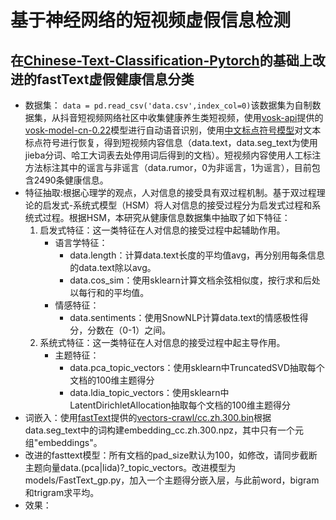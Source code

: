 # 基于神经网络的短视频虚假信息检测

## 在[Chinese-Text-Classification-Pytorch](https://github.com/649453932/Chinese-Text-Classification-Pytorch.git)的基础上改进的fastText虚假健康信息分类

* 数据集： `data = pd.read_csv('data.csv',index_col=0)`该数据集为自制数据集，从抖音短视频网络社区中收集健康养生类短视频，使用[vosk-api](https://github.com/alphacep/vosk-api.git)提供的[vosk-model-cn-0.22](https://alphacephei.com/vosk/models/vosk-model-cn-0.22.zip "下载")模型进行自动语音识别，使用[中文标点符号模型](https://github.com/yeyupiaoling/PunctuationModel.gi)对文本标点符号进行恢复，得到短视频内容信息（data.text，data.seg_text为使用jieba分词、哈工大词表去处停用词后得到的文档）。短视频内容使用人工标注方法标注其中的谣言与非谣言（data.rumor，0为非谣言，1为谣言），目前包含2490条健康信息。
* 特征抽取:根据心理学的观点，人对信息的接受具有双过程机制。基于双过程理论的启发式-系统式模型（HSM）将人对信息的接受过程分为启发式过程和系统式过程。根据HSM，本研究从健康信息数据集中抽取了如下特征：
  1. 启发式特征：这一类特征在人对信息的接受过程中起辅助作用。
     * 语言学特征：
       * data.length：计算data.text长度的平均值avg，再分别用每条信息的data.text除以avg。
       * data.cos_sim：使用sklearn计算文档余弦相似度，按行求和后处以每行和的平均值。
     * 情感特征：
       * data.sentiments：使用SnowNLP计算data.text的情感极性得分，分数在（0-1）之间。
  2. 系统式特征：这一类特征在人对信息的接受过程中起主导作用。
     * 主题特征：
       * data.pca_topic_vectors：使用sklearn中TruncatedSVD抽取每个文档的100维主题得分
       * data.ldia_topic_vectors：使用sklearn中LatentDirichletAllocation抽取每个文档的100维主题得分
* 词嵌入：使用[fastText](https://github.com/facebookresearch/fastText)提供的[vectors-crawl/cc.zh.300.bin](https://dl.fbaipublicfiles.com/fasttext/vectors-crawl/cc.zh.300.bin.gz)根据data.seg_text中的词构建embedding_cc.zh.300.npz，其中只有一个元组"embeddings"。
* 改进的fasttext模型：所有文档的pad_size默认为100，如修改，请同步截断主题向量data.(pca|lida)?_topic_vectors。改进模型为models/FastText_gp.py，加入一个主题得分嵌入层，与此前word，bigram和trigram求平均。
* 效果：
